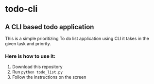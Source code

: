 # todo-cli
## A CLI based todo application 

This is a simple prioritizing To do list application using CLI it takes in the given task and priority.

### Here is how to use it: 
1. Download this repository 
2. Run `python todo_list.py` 
3. Follow the instructions on the screen 


